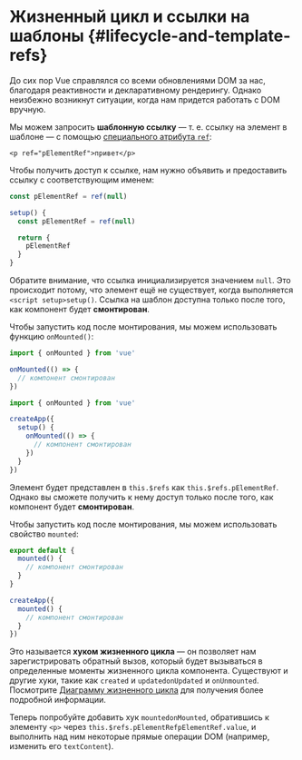 # Жизненный цикл и ссылки на шаблоны {#lifecycle-and-template-refs}

До сих пор Vue справлялся со всеми обновлениями DOM за нас, благодаря реактивности и декларативному рендерингу. Однако неизбежно возникнут ситуации, когда нам придется работать с DOM вручную.

Мы можем запросить **шаблонную ссылку** — т. е. ссылку на элемент в шаблоне — с помощью <a target="_blank" href="/api/built-in-special-attributes.html#ref">специального атрибута `ref`</a>:

```vue-html
<p ref="pElementRef">привет</p>
```

<div class="composition-api">

Чтобы получить доступ к ссылке, нам нужно объявить <span class="html">и предоставить</span> ссылку с соответствующим именем:

<div class="sfc">

```js
const pElementRef = ref(null)
```

</div>
<div class="html">

```js
setup() {
  const pElementRef = ref(null)

  return {
    pElementRef
  }
}
```

</div>

Обратите внимание, что ссылка инициализируется значением `null`. Это происходит потому, что элемент ещё не существует, когда выполняется <span class="sfc">`<script setup>`</span><span class="html">`setup()`</span>. Ссылка на шаблон доступна только после того, как компонент будет **смонтирован**.

Чтобы запустить код после монтирования, мы можем использовать функцию `onMounted()`:

<div class="sfc">

```js
import { onMounted } from 'vue'

onMounted(() => {
  // компонент смонтирован
})
```

</div>
<div class="html">

```js
import { onMounted } from 'vue'

createApp({
  setup() {
    onMounted(() => {
      // компонент смонтирован
    })
  }
})
```

</div>
</div>

<div class="options-api">

Элемент будет представлен в `this.$refs` как `this.$refs.pElementRef`. Однако вы сможете получить к нему доступ только после того, как компонент будет **смонтирован**.

Чтобы запустить код после монтирования, мы можем использовать свойство `mounted`:

<div class="sfc">

```js
export default {
  mounted() {
    // компонент смонтирован
  }
}
```

</div>
<div class="html">

```js
createApp({
  mounted() {
    // компонент смонтирован
  }
})
```

</div>
</div>

Это называется **хуком жизненного цикла** — он позволяет нам зарегистрировать обратный вызов, который будет вызываться в определенные моменты жизненного цикла компонента. Существуют и другие хуки, такие как <span class="options-api">`created` и `updated`</span><span class="composition-api">`onUpdated` и `onUnmounted`</span>. Посмотрите <a target="_blank" href="/guide/essentials/lifecycle.html#lifecycle-diagram">Диаграмму жизненного цикла</a> для получения более подробной информации.

Теперь попробуйте добавить хук <span class="options-api">`mounted`</span><span class="composition-api">`onMounted`</span>, обратившись к элементу `<p>` через <span class="options-api">`this.$refs.pElementRef`</span><span class="composition-api">`pElementRef.value`</span>, и выполнить над ним некоторые прямые операции DOM (например, изменить его `textContent`).
